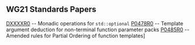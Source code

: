 WG21 Standards Papers
---------------------

[DXXXXR0](https://wg21.tartanllama.xyz/monadic-optional) -- Monadic operations for `std::optional`
[P0478R0](https://wg21.tartanllama.xyz/deduction) -- Template argument deduction for non-terminal function parameter packs
[P0485R0](https://wg21.tartanllama.xyz/partial-ordering) -- Amended rules for Partial Ordering of function templates]
